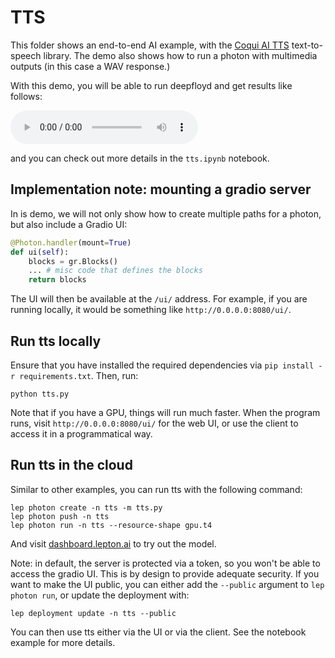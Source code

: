 # TTS

This folder shows an end-to-end AI example, with the [Coqui AI TTS](https://github.com/coqui-ai/TTS/) text-to-speech library. The demo also shows how to run a photon with multimedia outputs (in this case a WAV response.)

With this demo, you will be able to run deepfloyd and get results like follows:

<audio src="assets/thequickbrownfox.mp3" controls></audio>

and you can check out more details in the `tts.ipynb` notebook.

## Implementation note: mounting a gradio server

In is demo, we will not only show how to create multiple paths for a photon, but also include a Gradio UI:
```python
@Photon.handler(mount=True)
def ui(self):
    blocks = gr.Blocks()
    ... # misc code that defines the blocks
    return blocks
```
The UI will then be available at the `/ui/` address. For example, if you are running locally, it would be something like `http://0.0.0.0:8080/ui/`.

## Run tts locally

Ensure that you have installed the required dependencies via `pip install -r requirements.txt`. Then, run:
```shell
python tts.py
```
Note that if you have a GPU, things will run much faster. When the program runs, visit `http://0.0.0.0:8080/ui/` for the web UI, or use the client to access it in a programmatical way.

## Run tts in the cloud

Similar to other examples, you can run tts with the following command:

```shell
lep photon create -n tts -m tts.py
lep photon push -n tts
lep photon run -n tts --resource-shape gpu.t4
```

And visit [dashboard.lepton.ai](https://dashboard.lepton.ai/) to try out the model.

Note: in default, the server is protected via a token, so you won't be able to access the gradio UI. This is by design to provide adequate security. If you want to make the UI public, you can either add the `--public` argument to `lep photon run`, or update the deployment with:

```shell
lep deployment update -n tts --public
```

You can then use tts either via the UI or via the client. See the notebook example for more details.

